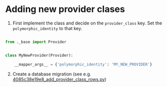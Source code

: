 # Adding new provider clases

1. First implement the class and decide on the `provider_class` key. Set the `polymorphic_identity` to that key.

```python

from ._base import Provider


class MyNewProvider(Provider):

    __mapper_args__ = {'polymorphic_identity': 'MY_NEW_PROVIDER'}
```

2. Create a database migration (see e.g. [4085c38e19e8_add_provider_class_rows.py](../../migrations/versions/4085c38e19e8_add_provider_class_rows.py))
